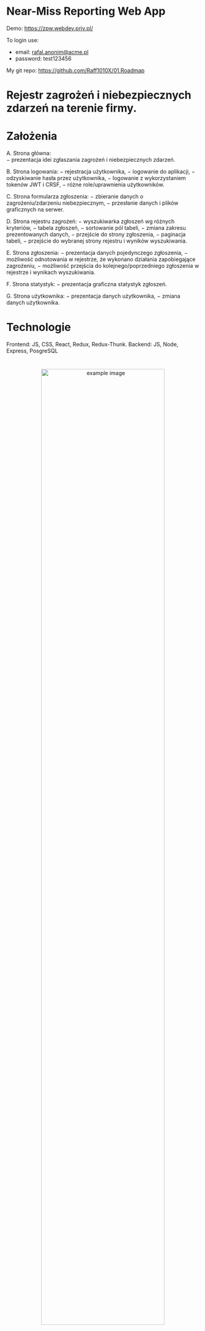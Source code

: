 # Near-Miss Reporting Web App

Demo: https://zpw.webdev.priv.pl/

To login use: 
- email: rafal.anonim@acme.pl
- password: test123456

My git repo: https://github.com/Raff1010X/01.Roadmap


# Rejestr zagrożeń i niebezpiecznych zdarzeń na terenie firmy.
# Założenia
A. Strona główna:
<br>− prezentacja idei zgłaszania zagrożeń i niebezpiecznych zdarzeń.

B. Strona logowania:
− rejestracja użytkownika, 
− logowanie do aplikacji, 
− odzyskiwanie hasła przez użytkownika, 
− logowanie z wykorzystaniem tokenów JWT i CRSF,
− różne role/uprawnienia użytkowników.

C. Strona formularza zgłoszenia:
− zbieranie danych o zagrożeniu/zdarzeniu niebezpiecznym, 
− przesłanie danych i plików graficznych na serwer.

D. Strona rejestru zagrożeń:
− wyszukiwarka zgłoszeń wg różnych kryteriów,
− tabela zgłoszeń, 
− sortowanie pól tabeli, 
− zmiana zakresu prezentowanych danych,
− przejście do strony zgłoszenia,
− paginacja tabeli,
− przejście do wybranej strony rejestru i wyników wyszukiwania.

E. Strona zgłoszenia:
− prezentacja danych pojedynczego zgłoszenia, 
− możliwość odnotowania w rejestrze, że wykonano działania zapobiegające zagrożeniu, 
− możliwość przejścia do kolejnego/poprzedniego zgłoszenia w rejestrze i wynikach wyszukiwania.

F. Strona statystyk:
− prezentacja graficzna statystyk zgłoszeń.

G. Strona użytkownika:
− prezentacja danych użytkownika,
− zmiana danych użytkownika.

# Technologie
Frontend: JS, CSS, React, Redux, Redux-Thunk.
Backend: JS, Node, Express, PosgreSQL

#
##
<p align="center">
<img src="./images/1.png" alt="example image" width="80%">
</p>

<p align="center">
<img src="./images/2.png" alt="example image" width="80%">
</p>

<p align="center">
<img src="./images/3.png" alt="example image" width="50%">
</p>

<p align="center">
<img src="./images/4.png" alt="example image" width="50%">
</p>

<p align="center">
<img src="./images/5.png" alt="example image" width="80%">
</p>

<p align="center">
<img src="./images/6.png" alt="example image" width="80%">
</p>

<p align="center">
<img src="./images/7.png" alt="example image" width="30%">
</p>

<p align="center">
<img src="./images/8.png" alt="example image" width="50%">
</p>

<p align="center">
<img src="./images/9.png" alt="example image" width="50%">
</p>

<p align="center">
<img src="./images/10.png" alt="example image" width="80%">
</p>

<p align="center">
<img src="./images/11.png" alt="example image" width="80%">
</p>

<p align="center">
<img src="./images/12.png" alt="example image" width="50%">
</p>

<p align="center">
<img src="./images/13.png" alt="example image" width="50%">
</p>

<p align="center">
<img src="./images/14.png" alt="example image" width="50%">
</p>

<p align="center">
<img src="./images/15.png" alt="example image" width="80%">
</p>

<p align="center">
<img src="./images/16.png" alt="example image" width="80%">
</p>

<p align="center">
<img src="./images/17.png" alt="example image" width="80%">
</p>

<p align="center">
<img src="./images/18.png" alt="example image" width="50%">
</p>

<p align="center">
<img src="./images/19.png" alt="example image" width="80%">
</p>

<p align="center">
<img src="./images/20.png" alt="example image" width="80%">
</p>

<p align="center">
<img src="./images/21.png" alt="example image" width="80%">
</p>

<p align="center">
<img src="./images/22.png" alt="example image" width="80%">
</p>

<p align="center">
<img src="./images/23.png" alt="example image" width="30%">
</p>

<p align="center">
<img src="./images/24.png" alt="example image" width="30%">
</p>